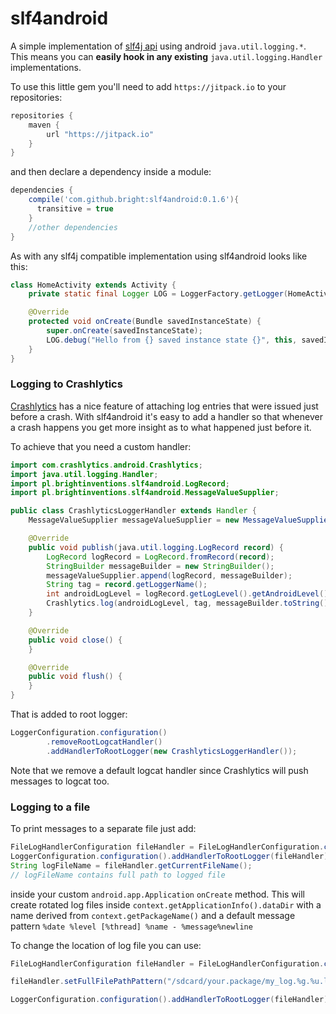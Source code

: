 slf4android
===========

A simple implementation of [slf4j api](http://www.slf4j.org/) using android `java.util.logging.*`. This means you can **easily hook in any existing** `java.util.logging.Handler` implementations. 

To use this little gem you'll need to add `https://jitpack.io` to your repositories:
```groovy
repositories {
    maven {
        url "https://jitpack.io"
    }
}
```
and then declare a dependency inside a module:
```groovy
dependencies {
    compile('com.github.bright:slf4android:0.1.6'){
      transitive = true
    }
    //other dependencies
}
```
As with any slf4j compatible implementation using slf4android looks like this:
```java
class HomeActivity extends Activity {
    private static final Logger LOG = LoggerFactory.getLogger(HomeActivity.class.getSimpleName());

    @Override
    protected void onCreate(Bundle savedInstanceState) {
        super.onCreate(savedInstanceState);
        LOG.debug("Hello from {} saved instance state {}", this, savedInstanceState);
    }
}
```
### Logging to Crashlytics
[Crashlytics](https://get.fabric.io/crashlytics) has a nice feature of attaching log entries that were issued just before a crash. With slf4android it's easy to add a handler so that whenever a crash happens you get more insight as to what happened just before it.

To achieve that you need a custom handler:
```java
import com.crashlytics.android.Crashlytics;
import java.util.logging.Handler;
import pl.brightinventions.slf4android.LogRecord;
import pl.brightinventions.slf4android.MessageValueSupplier;

public class CrashlyticsLoggerHandler extends Handler {
    MessageValueSupplier messageValueSupplier = new MessageValueSupplier();

    @Override
    public void publish(java.util.logging.LogRecord record) {
        LogRecord logRecord = LogRecord.fromRecord(record);
        StringBuilder messageBuilder = new StringBuilder();
        messageValueSupplier.append(logRecord, messageBuilder);
        String tag = record.getLoggerName();
        int androidLogLevel = logRecord.getLogLevel().getAndroidLevel();
        Crashlytics.log(androidLogLevel, tag, messageBuilder.toString());
    }

    @Override
    public void close() {
    }

    @Override
    public void flush() {
    }
}
```

That is added to root logger:
```java
LoggerConfiguration.configuration()
        .removeRootLogcatHandler()
        .addHandlerToRootLogger(new CrashlyticsLoggerHandler());
```
Note that we remove a default logcat handler since Crashlytics will push messages to logcat too.


### Logging to a file
To print messages to a separate file just add:
```java
FileLogHandlerConfiguration fileHandler = FileLogHandlerConfiguration.create(this);
LoggerConfiguration.configuration().addHandlerToRootLogger(fileHandler);
String logFileName = fileHandler.getCurrentFileName();
// logFileName contains full path to logged file
```
inside your custom `android.app.Application` `onCreate` method. This will create rotated log files inside `context.getApplicationInfo().dataDir` with a name derived from `context.getPackageName()` and a default message pattern `%date %level [%thread] %name - %message%newline`

To change the location of log file you can use:
```java
FileLogHandlerConfiguration fileHandler = FileLogHandlerConfiguration.create(this);

fileHandler.setFullFilePathPattern("/sdcard/your.package/my_log.%g.%u.log");

LoggerConfiguration.configuration().addHandlerToRootLogger(fileHandler);
```
